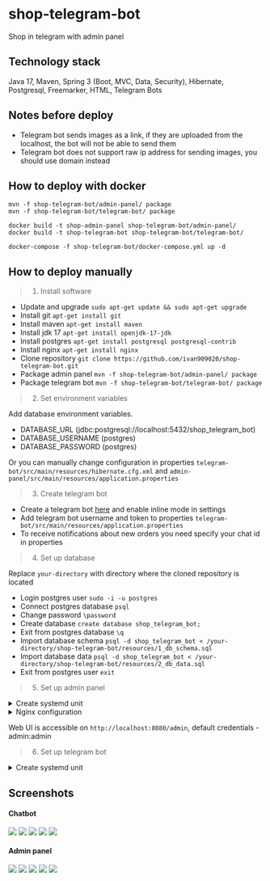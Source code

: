 # shop-telegram-bot
Shop in telegram with admin panel

## Technology stack
Java 17, Maven, Spring 3 (Boot, MVC, Data, Security), Hibernate, Postgresql, Freemarker, HTML, Telegram Bots

## Notes before deploy
- Telegram bot sends images as a link, if they are uploaded from the localhost, the bot will not be able to send them
- Telegram bot does not support raw ip address for sending images, you should use domain instead

## How to deploy with docker
```
mvn -f shop-telegram-bot/admin-panel/ package
mvn -f shop-telegram-bot/telegram-bot/ package

docker build -t shop-admin-panel shop-telegram-bot/admin-panel/
docker build -t shop-telegram-bot shop-telegram-bot/telegram-bot/

docker-compose -f shop-telegram-bot/docker-compose.yml up -d
```

## How to deploy manually
> 1. Install software

- Update and upgrade `sudo apt-get update && sudo apt-get upgrade`
- Install git `apt-get install git`
- Install maven `apt-get install maven`
- Install jdk 17 `apt-get install openjdk-17-jdk`
- Install postgres `apt-get install postgresql postgresql-contrib`
- Install nginx `apt-get install nginx`
- Clone repository `git clone https://github.com/ivan909020/shop-telegram-bot.git`
- Package admin panel `mvn -f shop-telegram-bot/admin-panel/ package`
- Package telegram bot `mvn -f shop-telegram-bot/telegram-bot/ package`

> 2. Set environment variables

Add database environment variables.

- DATABASE_URL (jdbc:postgresql://localhost:5432/shop_telegram_bot)
- DATABASE_USERNAME (postgres)
- DATABASE_PASSWORD (postgres)

Or you can manually change configuration in properties `telegram-bot/src/main/resources/hibernate.cfg.xml`
 and `admin-panel/src/main/resources/application.properties`

> 3. Create telegram bot

- Create a telegram bot [here](https://t.me/BotFather) and enable inline mode in settings
- Add telegram bot username and token to properties `telegram-bot/src/main/resources/application.properties`
- To receive notifications about new orders you need specify your chat id in properties

> 4. Set up database

Replace `your-directory` with directory where the cloned repository is located

- Login postgres user `sudo -i -u postgres`
- Connect postgres database `psql`
- Change password `\password`
- Create database `create database shop_telegram_bot;`
- Exit from postgres database `\q`
- Import database schema `psql -d shop_telegram_bot < /your-directory/shop-telegram-bot/resources/1_db_schema.sql`
- Import database data `psql -d shop_telegram_bot < /your-directory/shop-telegram-bot/resources/2_db_data.sql`
- Exit from postgres user `exit`

> 5. Set up admin panel

<details>
    <summary>Create systemd unit</summary>

Replace `your-directory` with directory where the cloned repository is located

`nano /etc/systemd/system/shop-admin-panel.service`

```
[Unit]
Description=shop-admin-panel
After=syslog.target

[Service]
WorkingDirectory=/your-directory/shop-telegram-bot/
ExecStart=/usr/bin/java -jar /your-directory/shop-telegram-bot/admin-panel/target/admin-panel-1.0.0.jar
StandardOutput=journal
StandardError=journal
SyslogIdentifier=shop-admin-panel
SuccessExitStatus=143
Type=simple
Restart=always

[Install]
WantedBy=multi-user.target reboot.target default.target poweroff.target
 ```

`systemctl daemon-reload`

`systemctl enable shop-admin-panel.service`

`systemctl start shop-admin-panel.service`
</details>

<details>
    <summary>Nginx configuration</summary>

Replace `your-domain.com` with your domain (domain is needed for correct sending of product photos)

`nano /etc/nginx/conf.d/your-domain.com.conf`

```
server {

    listen 80;

    server_name your-domain.com;


    index index.html;

    include conf.d/shop-admin-panel.include;

}
 ```

`nano /etc/nginx/conf.d/shop-admin-panel.include`

```
location /admin {

    proxy_pass http://127.0.0.1:8080;
    proxy_set_header Host $host;
    proxy_set_header X-Real-IP $remote_addr;
    proxy_set_header X-Forwarded-For $proxy_add_x_forwarded_for;
    client_max_body_size 1024m;

}
 ```

`systemctl restart nginx`
</details>

Web UI is accessible on `http://localhost:8080/admin`, default credentials - admin:admin

> 6. Set up telegram bot

<details>
    <summary>Create systemd unit</summary>

Replace `your-directory` with directory where the cloned repository is located

`nano /etc/systemd/system/shop-telegram-bot.service`

```
[Unit]
Description=shop-telegram-bot
After=syslog.target

[Service]
WorkingDirectory=/your-directory/shop-telegram-bot/
ExecStart=/usr/bin/java -jar /your-directory/shop-telegram-bot/telegram-bot/target/telegram-bot-1.0.0-jar-with-dependencies.jar
StandardOutput=journal
StandardError=journal
SyslogIdentifier=shop-telegram-bot
SuccessExitStatus=143
Type=simple
Restart=always

[Install]
WantedBy=multi-user.target reboot.target default.target poweroff.target
 ```

`systemctl daemon-reload`

`systemctl enable shop-telegram-bot.service`

`systemctl start shop-telegram-bot.service`
</details>

## Screenshots
#### Chatbot
![](resources/images/1.jpg)
![](resources/images/2.jpg)
![](resources/images/3.jpg)
![](resources/images/4.jpg)
![](resources/images/5.jpg)
#### Admin panel
![](resources/images/6.jpg)
![](resources/images/7.jpg)
![](resources/images/8.jpg)
![](resources/images/9.jpg)
![](resources/images/10.jpg)
